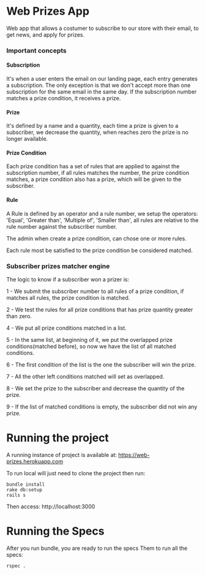 # Web Prizes App

Web app that allows a costumer to subscribe to our store with their email, to get news, and apply for prizes.

### Important concepts

#### Subscription

It's when a user enters the email on our landing page, each entry generates a subscription.
The only exception is that we don't accept more than one subscription for the same email in the same day.
If the subscription number matches a prize condition, it receives a prize.

#### Prize

It's defined by a name and a quantity, each time a prize is given to a subscriber, we decrease the quantity, when reaches zero the prize is no longer available.

#### Prize Condition

Each prize condition has a set of rules that are applied to against the subscription number, if all rules matches the number, the prize condition matches, a prize condition also has a prize, which will be given to the subscriber.

#### Rule

A Rule is defined by an operator and a rule number, we setup the operators: 'Equal', 'Greater than', 'Multiple of', 'Smaller than', all rules are relative to the rule number against the subscriber number.

The admin when create a prize condition, can chose one or more rules.

Each rule most be satisfied to the prize condition be considered matched.

### Subscriber prizes matcher engine

The logic to know if a subscriber won a prizer is:

1 - We submit the subscriber number to all rules of a prize condition, if matches all rules, the prize condition is matched.

2 - We test the rules for all prize conditions that has prize quantity greater than zero.

4 - We put all prize conditions matched in a list.

5 - In the same list, at beginning of it, we put the overlapped prize conditions(matched before), so now we have the list of all matched conditions.

6 - The first condition of the list is the one the subscriber will win the prize.

7 - All the other left conditions matched will set as overlapped.

8 - We set the prize to the subscriber and decrease the quantity of the prize.

9 - If the list of matched conditions is empty, the subscriber did not win any prize.


# Running the project

A running instance of project is available at: https://web-prizes.herokuapp.com

To run local will just need to clone the project then run:

```
bundle install
rake db:setup
rails s
```

Then access: http://localhost:3000

# Running the Specs

After you run bundle, you are ready to run the specs
Them to run all the specs:

```
rspec .
```
